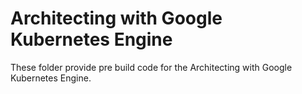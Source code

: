 # Architecting with Google Kubernetes Engine

These folder provide pre build code for the Architecting with Google Kubernetes Engine. 
